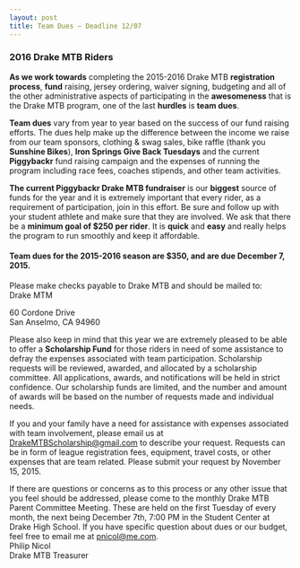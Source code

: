 ```yaml
---
layout: post
title: Team Dues – Deadline 12/07
---
```


### 2016 Drake MTB Riders

**As we work towards** completing the 2015-2016 Drake MTB **registration** **process**, **fund** raising, jersey ordering, waiver signing, budgeting and all of the other administrative aspects of participating in the **awesomeness** that is the Drake MTB program, one of the last **hurdles** is **team dues**.

**Team dues** vary from year to year based on the success of our fund raising efforts. The dues help make up the difference between the income we raise from our team sponsors, clothing & swag sales, bike raffle (thank you **Sunshine Bikes**), **Iron Springs Give Back Tuesdays** and the current **Piggybackr** fund raising campaign and the expenses of running the program including race fees, coaches stipends, and other team activities.

**The current Piggybackr Drake MTB fundraiser** is our **biggest** source of funds for the year and it is extremely important that every rider, as a requirement of participation, join in this effort. Be sure and follow up with your student athlete and make sure that they are involved. We ask that there be a **minimum goal of $250 per rider**. It is **quick** and **easy** and really helps the program to run smoothly and keep it affordable.

#### Team dues for the 2015-2016 season are $350, and are due December 7, 2015.

Please make checks payable to Drake MTB and should be mailed to:<br>
Drake MTM

60 Cordone Drive<br>
San Anselmo, CA 94960

Please also keep in mind that this year we are extremely pleased to be able to offer a **Scholarship Fund** for those riders in need of some assistance to defray the expenses associated with team participation. Scholarship requests will be reviewed, awarded, and allocated by a scholarship committee. All applications, awards, and notifications will be held in strict confidence. Our scholarship funds are limited, and the number and amount of awards will be based on the number of requests made and individual needs.

If you and your family have a need for assistance with expenses associated with team involvement, please email us at DrakeMTBScholarship@gmail.com to describe your request. Requests can be in form of league registration fees, equipment, travel costs, or other expenses that are team related. Please submit your request by November 15, 2015.

If there are questions or concerns as to this process or any other issue that you feel should be addressed, please come to the monthly Drake MTB Parent Committee Meeting. These are held on the first Tuesday of every month, the next being December 7th, 7:00 PM in the Student Center at Drake High School. If you have specific question about dues or our budget, feel free to email me at pnicol@me.com.<br>
Philip Nicol<br>
Drake MTB Treasurer
